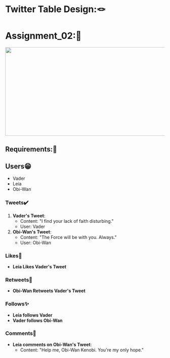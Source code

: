 # Twitter Table Design:🪢

# Assignment_02:📜
<img src = "https://github.com/Ritikkumar992/twitterSchemaDesign/assets/75531808/b0f9a398-dce2-45bb-ac76-96a7f49ecc89" height = "280px " width = "1000px">

## Requirements:🔆

## Users😁
- Vader
- Leia
- Obi-Wan

### Tweets✔️
1. **Vader's Tweet**:
   - Content: "I find your lack of faith disturbing."
   - User: Vader
2. **Obi-Wan's Tweet**:
   - Content: "The Force will be with you. Always."
   - User: Obi-Wan

### Likes🩷
- **Leia Likes Vader's Tweet**

### Retweets🔗
- **Obi-Wan Retweets Vader's Tweet**

### Follows✨
- **Leia follows Vader**
- **Vader follows Obi-Wan**

### Comments💬
- **Leia comments on Obi-Wan's Tweet**:
  - Content: "Help me, Obi-Wan Kenobi. You're my only hope."
